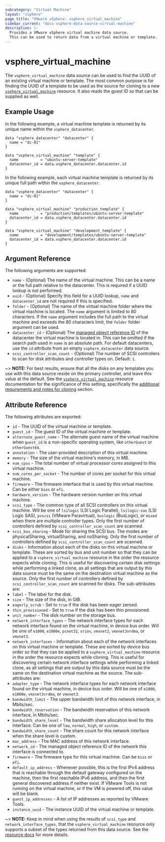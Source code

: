 ```yaml
---
subcategory: "Virtual Machine"
layout: "vsphere"
page_title: "VMware vSphere: vsphere_virtual_machine"
sidebar_current: "docs-vsphere-data-source-virtual-machine"
description: |-
  Provides a VMware vSphere virtual machine data source.
  This can be used to return data from a virtual machine or template.
---
```


# vsphere\_virtual\_machine

The `vsphere_virtual_machine` data source can be used to find the UUID of an
existing virtual machine or template. The most common purpose is for finding the
UUID of a template to be used as the source for cloning to a new
[`vsphere_virtual_machine`][docs-virtual-machine-resource] resource. It also
reads the guest ID so that can be supplied as well.

[docs-virtual-machine-resource]: /docs/providers/vsphere/r/virtual_machine.html

## Example Usage

In the following example, a virtual machine template is returned by its unique
name within the `vsphere_datacenter`.

```hcl
data "vsphere_datacenter" "datacenter" {
  name = "dc-01"
}

data "vsphere_virtual_machine" "template" {
  name          = "ubuntu-server-template"
  datacenter_id = data.vsphere_datacenter.datacenter.id
}
```

In the following example, each virtual machine template is returned by its
unique full path within the `vsphere_datacenter`.

```hcl
data "vsphere_datacenter" "datacenter" {
  name = "dc-01"
}

data "vsphere_virtual_machine" "production_template" {
  name          = "production/templates/ubuntu-server-template"
  datacenter_id = data.vsphere_datacenter.datacenter.id
}

data "vsphere_virtual_machine" "development_template" {
  name          = "development/templates/ubuntu-server-template"
  datacenter_id = data.vsphere_datacenter.datacenter.id
}
```

## Argument Reference

The following arguments are supported:

* `name` - (Optional) The name of the virtual machine. This can be a name or the
  full path relative to the datacenter. This is required if a UUID lookup is not
  performed.
* `uuid` - (Optional) Specify this field for a UUID lookup, `name` and
  `datacenter_id` are not required if this is specified.
* `folder` - (Optional) The name of the virtual machine folder where the virtual
  machine is located. The `name` argument is limited to 80 characters. If the
  `name` argument includes the full path to the virtual machine and exceeds the
  80 characters limit, the `folder` folder argument can be used.
* `datacenter_id` - (Optional) The [managed object reference
  ID][docs-about-morefs] of the datacenter the virtual machine is located in.
  This can be omitted if the search path used in `name` is an absolute path. For
  default datacenters, use the `id` attribute from an empty `vsphere_datacenter`
  data source.
* `scsi_controller_scan_count` - (Optional) The number of SCSI controllers to
  scan for disk attributes and controller types on. Default: `1`.

[docs-about-morefs]: /docs/providers/vsphere/index.html#use-of-managed-object-references-by-the-vsphere-provider

~> **NOTE:** For best results, ensure that all the disks on any templates you
use with this data source reside on the primary controller, and leave this value
at the default. See the
[`vsphere_virtual_machine`][docs-virtual-machine-resource] resource
documentation for the significance of this setting, specifically the
[additional requirements and notes for cloning][docs-virtual-machine-resource-cloning]
section.

[docs-virtual-machine-resource-cloning]: /docs/providers/vsphere/r/virtual_machine.html#additional-requirements-and-notes-for-cloning

## Attribute Reference

The following attributes are exported:

* `id` - The UUID of the virtual machine or template.
* `guest_id` - The guest ID of the virtual machine or template.
* `alternate_guest_name` - The alternate guest name of the virtual machine when
  `guest_id` is a non-specific operating system, like `otherGuest` or
  `otherGuest64`.
* `annotation` - The user-provided description of this virtual machine.
* `memory` - The size of the virtual machine's memory, in MB.
* `num_cpus` - The total number of virtual processor cores assigned to this
  virtual machine.
* `num_cores_per_socket` - The number of cores per socket for this virtual
  machine.
* `firmware` - The firmware interface that is used by this virtual machine. Can
  be either `bios` or `efi`.
* `hardware_version` - The hardware version number on this virtual machine.
* `scsi_type` - The common type of all SCSI controllers on this virtual machine.
  Will be one of `lsilogic` (LSI Logic Parallel), `lsilogic-sas` (LSI Logic
  SAS), `pvscsi` (VMware Paravirtual), `buslogic` (BusLogic), or `mixed` when
  there are multiple controller types. Only the first number of controllers
  defined by `scsi_controller_scan_count` are scanned.
* `scsi_bus_sharing` - Mode for sharing the SCSI bus. The modes are
  physicalSharing, virtualSharing, and noSharing. Only the first number of
  controllers defined by `scsi_controller_scan_count` are scanned.
* `disks` - Information about each of the disks on this virtual machine or
  template. These are sorted by bus and unit number so that they can be applied
  to a `vsphere_virtual_machine` resource in the order the resource expects
  while cloning. This is useful for discovering certain disk settings while
  performing a linked clone, as all settings that are output by this data source
  must be the same on the destination virtual machine as the source. Only the
  first number of controllers defined by `scsi_controller_scan_count` are
  scanned for disks. The sub-attributes are:
 * `label` -  The label for the disk.
 * `size` - The size of the disk, in GIB.
 * `eagerly_scrub` - Set to `true` if the disk has been eager zeroed.
 * `thin_provisioned` - Set to `true` if the disk has been thin provisioned.
 * `unit_number` - The disk number on the storage bus.
* `network_interface_types` - The network interface types for each network
  interface found on the virtual machine, in device bus order. Will be one of
  `e1000`, `e1000e`, `pcnet32`, `sriov`, `vmxnet2`, `vmxnet3vrdma`, or
  `vmxnet3`.
* `network_interfaces` - Information about each of the network interfaces on
  this virtual machine or template. These are sorted by device bus order so that
  they can be applied to a `vsphere_virtual_machine` resource in the order the
  resource expects while cloning. This is useful for discovering certain network
  interface settings while performing a linked clone, as all settings that are
  output by this data source must be the same on the destination virtual machine
  as the source. The sub-attributes are:
 * `adapter_type` - The network interface types for each network interface found
   on the virtual machine, in device bus order. Will be one of `e1000`,
   `e1000e`, `vmxnet3vrdma`, or `vmxnet3`.
 * `bandwidth_limit` - The upper bandwidth limit of this network interface,
  in Mbits/sec.
 * `bandwidth_reservation` - The bandwidth reservation of this network
   interface, in Mbits/sec.
 * `bandwidth_share_level` - The bandwidth share allocation level for this
   interface. Can be one of `low`, `normal`, `high`, or `custom`.
 * `bandwidth_share_count` - The share count for this network interface when the
   share level is custom.
 * `mac_address` - The MAC address of this network interface.
 * `network_id` - The managed object reference ID of the network this interface
   is connected to.
* `firmware` - The firmware type for this virtual machine. Can be `bios` or
  `efi`.
* `default_ip_address` - Whenever possible, this is the first IPv4 address that
  is reachable through the default gateway configured on the machine, then the
  first reachable IPv6 address, and then the first general discovered address if
  neither exist. If VMware Tools is not running on the virtual machine, or if
  the VM is powered off, this value will be blank.
* `guest_ip_addresses` - A list of IP addresses as reported by VMware Tools.
* `instance_uuid` - The instance UUID of the virtual machine or template.

~> **NOTE:** Keep in mind when using the results of `scsi_type` and
`network_interface_types`, that the `vsphere_virtual_machine` resource only
supports a subset of the types returned from this data source. See the
[resource docs][docs-virtual-machine-resource] for more details.

